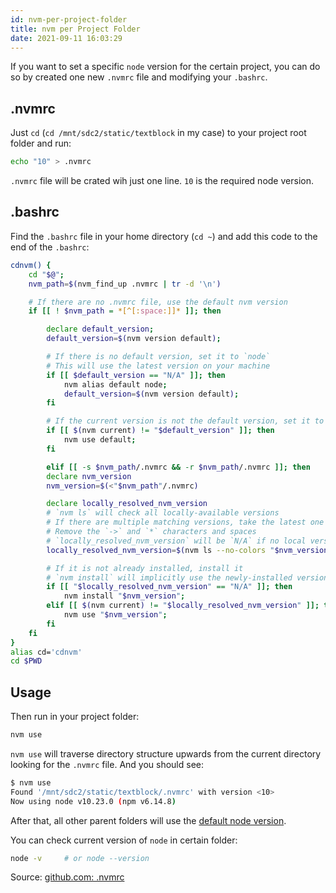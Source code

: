 ```yaml
---
id: nvm-per-project-folder
title: nvm per Project Folder
date: 2021-09-11 16:03:29
---
```


If you want to set a specific `node` version for the certain project, you can do so by created one new `.nvmrc` file and modifying your `.bashrc`.

## .nvmrc

Just `cd` (`cd /mnt/sdc2/static/textblock` in my case) to your project root folder and run:

```bash
echo "10" > .nvmrc
```

`.nvmrc` file will be crated wih just one line. `10` is the required node version.

## .bashrc

Find the `.bashrc` file in your home directory (`cd ~`) and add  this code to the end of the `.bashrc`:

```bash title=".bashrc"
cdnvm() {
    cd "$@";
    nvm_path=$(nvm_find_up .nvmrc | tr -d '\n')

    # If there are no .nvmrc file, use the default nvm version
    if [[ ! $nvm_path = *[^[:space:]]* ]]; then

        declare default_version;
        default_version=$(nvm version default);

        # If there is no default version, set it to `node`
        # This will use the latest version on your machine
        if [[ $default_version == "N/A" ]]; then
            nvm alias default node;
            default_version=$(nvm version default);
        fi

        # If the current version is not the default version, set it to use the default version
        if [[ $(nvm current) != "$default_version" ]]; then
            nvm use default;
        fi

        elif [[ -s $nvm_path/.nvmrc && -r $nvm_path/.nvmrc ]]; then
        declare nvm_version
        nvm_version=$(<"$nvm_path"/.nvmrc)

        declare locally_resolved_nvm_version
        # `nvm ls` will check all locally-available versions
        # If there are multiple matching versions, take the latest one
        # Remove the `->` and `*` characters and spaces
        # `locally_resolved_nvm_version` will be `N/A` if no local versions are found
        locally_resolved_nvm_version=$(nvm ls --no-colors "$nvm_version" | tail -1 | tr -d '\->*' | tr -d '[:space:]')

        # If it is not already installed, install it
        # `nvm install` will implicitly use the newly-installed version
        if [[ "$locally_resolved_nvm_version" == "N/A" ]]; then
            nvm install "$nvm_version";
        elif [[ $(nvm current) != "$locally_resolved_nvm_version" ]]; then
            nvm use "$nvm_version";
        fi
    fi
}
alias cd='cdnvm'
cd $PWD
```

## Usage

Then run in your project folder:

```bash
nvm use
```

`nvm use` will traverse directory structure upwards from the current directory looking for the `.nvmrc` file. And you should see:

```bash
$ nvm use
Found '/mnt/sdc2/static/textblock/.nvmrc' with version <10>
Now using node v10.23.0 (npm v6.14.8)
```

After that, all other parent folders will use the [default node version](nvm#set-the-default-node-version).

You can check current version of `node` in certain folder:

```bash
node -v     # or node --version
```

Source: <a href='https://github.com/nvm-sh/nvm#nvmrc' class='external'>github.com: .nvmrc</a>
